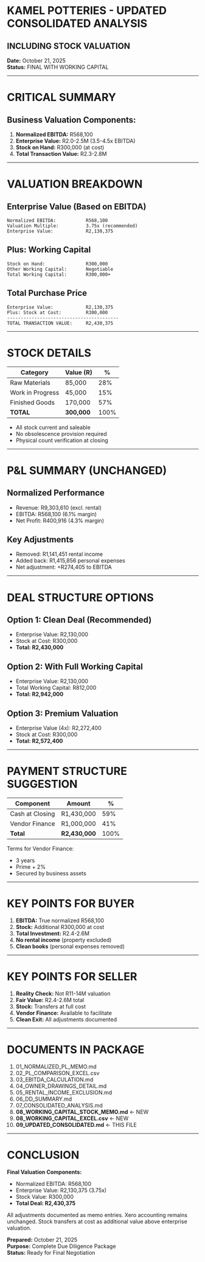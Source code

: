 # KAMEL POTTERIES - UPDATED CONSOLIDATED ANALYSIS
## INCLUDING STOCK VALUATION
**Date:** October 21, 2025  
**Status:** FINAL WITH WORKING CAPITAL

---

# CRITICAL SUMMARY

## Business Valuation Components:
1. **Normalized EBITDA:** R568,100
2. **Enterprise Value:** R2.0-2.5M (3.5-4.5x EBITDA)
3. **Stock on Hand:** R300,000 (at cost)
4. **Total Transaction Value:** R2.3-2.8M

---

# VALUATION BREAKDOWN

## Enterprise Value (Based on EBITDA)
```
Normalized EBITDA:           R568,100
Valuation Multiple:          3.75x (recommended)
Enterprise Value:            R2,130,375
```

## Plus: Working Capital
```
Stock on Hand:               R300,000
Other Working Capital:       Negotiable
Total Working Capital:       R300,000+
```

## Total Purchase Price
```
Enterprise Value:            R2,130,375
Plus: Stock at Cost:         R300,000
-----------------------------------------
TOTAL TRANSACTION VALUE:     R2,430,375
```

---

# STOCK DETAILS

| Category | Value (R) | % |
|----------|-----------|---|
| Raw Materials | 85,000 | 28% |
| Work in Progress | 45,000 | 15% |
| Finished Goods | 170,000 | 57% |
| **TOTAL** | **300,000** | 100% |

- All stock current and saleable
- No obsolescence provision required
- Physical count verification at closing

---

# P&L SUMMARY (UNCHANGED)

## Normalized Performance
- Revenue: R9,303,610 (excl. rental)
- EBITDA: R568,100 (6.1% margin)
- Net Profit: R400,916 (4.3% margin)

## Key Adjustments
- Removed: R1,141,451 rental income
- Added back: R1,415,856 personal expenses
- Net adjustment: +R274,405 to EBITDA

---

# DEAL STRUCTURE OPTIONS

## Option 1: Clean Deal (Recommended)
- Enterprise Value: R2,130,000
- Stock at Cost: R300,000
- **Total: R2,430,000**

## Option 2: With Full Working Capital
- Enterprise Value: R2,130,000
- Total Working Capital: R812,000
- **Total: R2,942,000**

## Option 3: Premium Valuation
- Enterprise Value (4x): R2,272,400
- Stock at Cost: R300,000
- **Total: R2,572,400**

---

# PAYMENT STRUCTURE SUGGESTION

| Component | Amount | % |
|-----------|--------|---|
| Cash at Closing | R1,430,000 | 59% |
| Vendor Finance | R1,000,000 | 41% |
| **Total** | **R2,430,000** | 100% |

Terms for Vendor Finance:
- 3 years
- Prime + 2%
- Secured by business assets

---

# KEY POINTS FOR BUYER

1. **EBITDA:** True normalized R568,100
2. **Stock:** Additional R300,000 at cost
3. **Total Investment:** R2.4-2.6M
4. **No rental income** (property excluded)
5. **Clean books** (personal expenses removed)

---

# KEY POINTS FOR SELLER

1. **Reality Check:** Not R11-14M valuation
2. **Fair Value:** R2.4-2.6M total
3. **Stock:** Transfers at full cost
4. **Vendor Finance:** Available to facilitate
5. **Clean Exit:** All adjustments documented

---

# DOCUMENTS IN PACKAGE

1. 01_NORMALIZED_PL_MEMO.md
2. 02_PL_COMPARISON_EXCEL.csv
3. 03_EBITDA_CALCULATION.md
4. 04_OWNER_DRAWINGS_DETAIL.md
5. 05_RENTAL_INCOME_EXCLUSION.md
6. 06_DD_SUMMARY.md
7. 07_CONSOLIDATED_ANALYSIS.md
8. **08_WORKING_CAPITAL_STOCK_MEMO.md** ← NEW
9. **08_WORKING_CAPITAL_EXCEL.csv** ← NEW
10. **09_UPDATED_CONSOLIDATED.md** ← THIS FILE

---

# CONCLUSION

**Final Valuation Components:**
- Normalized EBITDA: R568,100
- Enterprise Value: R2,130,375 (3.75x)
- Stock Value: R300,000
- **Total Deal: R2,430,375**

All adjustments documented as memo entries. Xero accounting remains unchanged. Stock transfers at cost as additional value above enterprise valuation.

**Prepared:** October 21, 2025  
**Purpose:** Complete Due Diligence Package  
**Status:** Ready for Final Negotiation